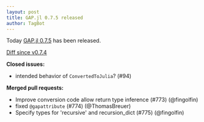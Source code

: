 ```yaml
---
layout: post
title: GAP.jl 0.7.5 released
author: TagBot
---
```


Today [GAP.jl 0.7.5](https://github.com/oscar-system/GAP.jl/releases/tag/v0.7.5) has
been released.

[Diff since v0.7.4](https://github.com/oscar-system/GAP.jl/compare/v0.7.4...v0.7.5)


**Closed issues:**
- intended behavior of `ConvertedToJulia`? (#94)

**Merged pull requests:**
- Improve conversion code allow return type inference (#773) (@fingolfin)
- fixed `@gapattribute` (#774) (@ThomasBreuer)
- Specify types for 'recursive' and recursion_dict (#775) (@fingolfin)
